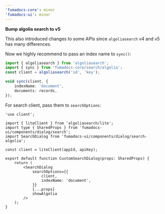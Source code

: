 ```yaml
---
'fumadocs-core': minor
'fumadocs-ui': minor
---
```


**Bump algolia search to v5**

This also introduced changes to some APIs since `algoliasearch` v4 and v5 has many differences.

Now we highly recommend to pass an index name to `sync()`: 

```ts
import { algoliasearch } from 'algoliasearch';
import { sync } from 'fumadocs-core/search/algolia';
const client = algoliasearch('id', 'key');

void sync(client, {
    indexName: 'document',
    documents: records,
});
```

For search client, pass them to `searchOptions`:

```tsx
'use client';

import { liteClient } from 'algoliasearch/lite';
import type { SharedProps } from 'fumadocs-ui/components/dialog/search';
import SearchDialog from 'fumadocs-ui/components/dialog/search-algolia';

const client = liteClient(appId, apiKey);

export default function CustomSearchDialog(props: SharedProps) {
    return (
        <SearchDialog
            searchOptions={{
                client,
                indexName: 'document',
            }}
            {...props}
            showAlgolia
        />
    );
}
```
